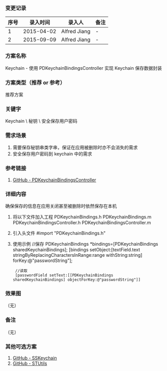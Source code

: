 ### 变更记录
| 序号 | 录入时间 | 录入人 | 备注 |
| -- | -- | -- | -- |
| 1 | 2015-04-02 | Alfred Jiang | - |
| 2 | 2015-09-09 | Alfred Jiang | - |

### 方案名称
Keychain - 使用 PDKeychainBindingsController 实现 Keychain 保存数据封装

### 方案类型（推荐 or 参考）
推荐方案

### 关键字
Keychain \ 秘钥 \ 安全保存用户密码

### 需求场景
1. 需要保存秘钥串类字串，保证在应用被删除时亦不会消失的需求
2. 安全保存用户密码到 keychain 中的需求

### 参考链接
1. [GitHub - PDKeychainBindingsController](https://github.com/carlbrown/PDKeychainBindingsController)

### 详细内容

确保保存的信息在应用关闭甚至被删除时依然保存在本机

1. 将以下文件加入工程
        PDKeychainBindings.h
        PDKeychainBindings.m
        PDKeychainBindingsController.h
        PDKeychainBindingsController.m

2. 引入头文件
        #import "PDKeychainBindings.h"

2. 使用示例
        //保存
        PDKeychainBindings *bindings=[PDKeychainBindings sharedKeychainBindings];
        [bindings setObject:[textField.text stringByReplacingCharactersInRange:range withString:string] forKey:@"passwordString"];

        //读取
        [passwordField setText:[[PDKeychainBindings sharedKeychainBindings] objectForKey:@"passwordString"]]

### 效果图
（无）

### 备注
（无）

### 其他可选方案

1. [GitHub - SSKeychain](https://github.com/soffes/sskeychain)
2. [GitHub - STUtils](https://github.com/viktyz/STUtils)
